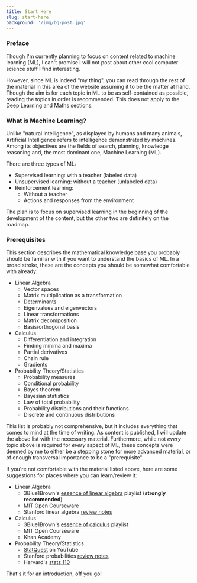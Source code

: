 ```yaml
---
title: Start Here
slug: start-here
background: '/img/bg-post.jpg'
---
```


### Preface

Though I'm currently planning to focus on content related to machine learning (ML), I can't promise I will not post about other cool computer science stuff I find interesting.

However, since ML is indeed "my thing", you can read through the rest of the material in this area of the website assuming it to be the matter at hand. Though the aim is for each topic in ML to be as self-contained as possible, reading the topics in order is recommended. This does not apply to the Deep Learning and Maths sections.

### What is Machine Learning?

Unlike "natural intelligence", as displayed by humans and many animals, Artificial Intelligence refers to intelligence demonstrated by machines. Among its objectives are the fields of search, planning, knowledge reasoning and, the most dominant one, Machine Learning (ML).

There are three types of ML:
- Supervised learning: with a teacher (labeled data)
- Unsupervised learning: without a teacher (unlabeled data)
- Reinforcement learning:
	+ Without a teacher
	+ Actions and responses from the environment

The plan is to focus on supervised learning in the beginning of the development of the content, but the other two are definitely on the roadmap.

### Prerequisites

This section describes the mathematical knowledge base you probably should be familiar with if you want to understand the basics of ML. In a broad stroke, these are the concepts you should be somewhat comfortable with already:

- Linear Algebra
    + Vector spaces
	+ Matrix multiplication as a transformation
	+ Determinants
	+ Eigenvalues and eigenvectors
	+ Linear transformations
	+ Matrix decomposition
	+ Basis/orthogonal basis
- Calculus
	+ Differentiation and integration
	+ Finding minima and maxima
	+ Partial derivatives
	+ Chain rule
	+ Gradients
- Probability Theory/Statistics
	+ Probability measures
	+ Conditional probability
	+ Bayes theorem
	+ Bayesian statistics
	+ Law of total probability
	+ Probability distributions and their functions
	+ Discrete and continuous distributions

This list is probably not comprehensive, but it includes everything that comes to mind at the time of writing. As content is published, I will update the above list with the necessary material. Furthermore, while not *every* topic above is required for *every* aspect of ML, these concepts were deemed by me to either be a stepping stone for more advanced material, or of enough transversal importance to be a "prerequisite".

If you're not comfortable with the material listed above, here are some suggestions for places where you can learn/review it:

- Linear Algebra
	+ 3Blue1Brown's [essence of linear algebra](https://www.youtube.com/playlist?list=PLZHQObOWTQDPD3MizzM2xVFitgF8hE_ab) playlist (**strongly recommended**)
	+ MIT Open Courseware
	+ Stanford linear algebra [review notes](http://cs229.stanford.edu/section/cs229-linalg.pdf)
- Calculus
	+ 3Blue1Brown's [essence of calculus](https://www.youtube.com/playlist?list=PLZHQObOWTQDMsr9K-rj53DwVRMYO3t5Yr) playlist
	+ MIT Open Courseware
	+ Khan Academy
- Probability Theory/Statistics
	+ [StatQuest](https://www.youtube.com/user/joshstarmer) on YouTube
	+ Stanford probabilities [review notes](http://cs229.stanford.edu/section/cs229-prob.pdf)
    + Harvard's [stats 110](https://projects.iq.harvard.edu/stat110/strategic-practice-problems)

That's it for an introduction, off you go!